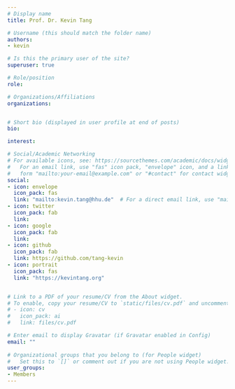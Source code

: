 ```yaml
---
# Display name
title: Prof. Dr. Kevin Tang

# Username (this should match the folder name)
authors:
- kevin

# Is this the primary user of the site?
superuser: true

# Role/position
role:

# Organizations/Affiliations
organizations:


# Short bio (displayed in user profile at end of posts)
bio: 

interest:

# Social/Academic Networking
# For available icons, see: https://sourcethemes.com/academic/docs/widgets/#icons
#   For an email link, use "fas" icon pack, "envelope" icon, and a link in the
#   form "mailto:your-email@example.com" or "#contact" for contact widget.
social:
- icon: envelope
  icon_pack: fas
  link: "mailto:kevin.tang@hhu.de"  # For a direct email link, use "mailto:test@example.org".
- icon: twitter
  icon_pack: fab
  link: 
- icon: google
  icon_pack: fab
  link: 
- icon: github
  icon_pack: fab
  link: https://github.com/tang-kevin
- icon: portrait
  icon_pack: fas
  link: "https://kevintang.org"


# Link to a PDF of your resume/CV from the About widget.
# To enable, copy your resume/CV to `static/files/cv.pdf` and uncomment the lines below.  
# - icon: cv
#   icon_pack: ai
#   link: files/cv.pdf 

# Enter email to display Gravatar (if Gravatar enabled in Config)
email: ""
  
# Organizational groups that you belong to (for People widget)
#   Set this to `[]` or comment out if you are not using People widget.  
user_groups:
- Members
---
```

